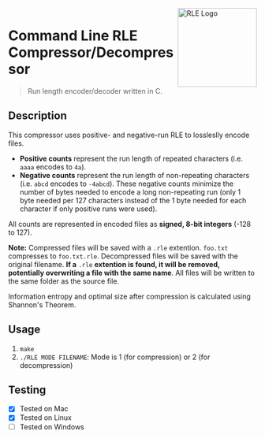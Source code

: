<img src="https://image.flaticon.com/icons/svg/1387/1387554.svg" title = "RLE Logo" width="160" align="right">

# Command Line RLE Compressor/Decompressor
>Run length encoder/decoder written in C.

## Description
This compressor uses positive- and negative-run RLE to lossleslly encode files.
* **Positive counts** represent the run length of repeated characters (i.e. `aaaa` encodes to `4a`).
* **Negative counts** represent the run length of non-repeating characters (i.e. `abcd` encodes to `-4abcd`). These negative counts minimize the number of bytes needed to encode a long non-repeating run (only 1 byte needed per 127 characters instead of the 1 byte needed for each character if only positive runs were used).

All counts are represented in encoded files as **signed, 8-bit integers** (-128 to 127).

**Note:** Compressed files will be saved with a `.rle` extention. `foo.txt` compresses to `foo.txt.rle`. Decompressed files will be saved with the original filename. **If a** `.rle` **extention is found, it will be removed, potentially overwriting a file with the same name**. All files will be written to the same folder as the source file.

Information entropy and optimal size after compression is calculated using Shannon's Theorem.

## Usage
1. `make`
2. `./RLE MODE FILENAME`: Mode is 1 (for compression) or 2 (for decompression)

## Testing
* [x] Tested on Mac
* [x] Tested on Linux
* [ ] Tested on Windows
